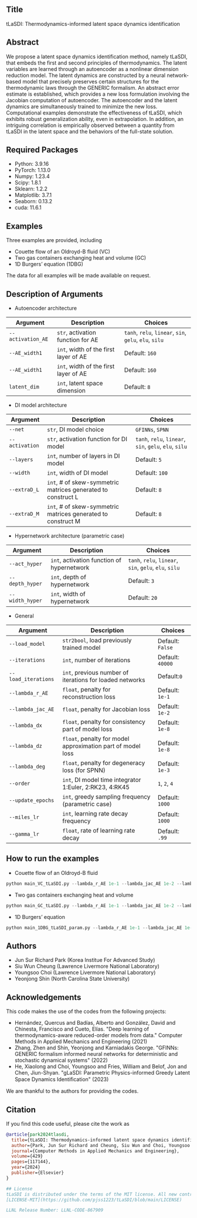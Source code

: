 ## Title

tLaSDI: Thermodynamics-informed latent space dynamics identification


## Abstract 

We propose a latent space dynamics identification method, namely tLaSDI, that embeds the first and second principles of thermodynamics. 
The latent variables are learned through an autoencoder as a nonlinear dimension reduction model.
The latent dynamics are constructed by a neural network-based model that precisely preserves certain structures for the thermodynamic laws through the GENERIC formalism.
An abstract error estimate is established, which provides a new loss formulation involving the Jacobian computation of autoencoder.
The autoencoder and the latent dynamics are simultaneously trained to minimize the new loss.
Computational examples demonstrate the effectiveness of tLaSDI, which exhibits robust generalization ability, even in extrapolation.
In addition, an intriguing correlation is empirically observed between a quantity from tLaSDI in the latent space and the behaviors of the full-state solution.

## Required Packages

- Python: 3.9.16
- PyTorch: 1.13.0
- Numpy: 1.23.4
- Scipy: 1.8.1
- Sklearn: 1.2.2
- Matplotlib: 3.7.1
- Seaborn: 0.13.2
- cuda: 11.6.1

## Examples

Three examples are provided, including
- Couette flow of an Oldroyd-B fluid (VC)
- Two gas containers exchanging heat and volume (GC)
- 1D Burgers’ equation (1DBG)

The data for all examples will be made available on request.

## Description of Arguments

- Autoencoder architecture
  
| Argument | Description | Choices |
| -------- | -------- | -------- |
| `--activation_AE`   | `str`, activation function for AE   |  `tanh`, `relu`, `linear`, `sin`, `gelu`, `elu`, `silu` |
| `--AE_width1`       | `int`, width of the first layer of AE | Default: `160` |
| `--AE_width1`       | `int`, width of the first layer of AE | Default: `160` |
| `latent_dim`        | `int`, latent space dimension | Default: `8` |

- DI model architecture

| Argument | Description | Choices |
| -------- | -------- | -------- |
| `--net`  | `str`, DI model choice | `GFINNs`, `SPNN` | 
| `--activation` | `str`, activation function for DI model  | `tanh`, `relu`, `linear`, `sin`, `gelu`, `elu`, `silu`  |
| `--layers` | `int`, number of layers in DI model | Default: `5` |
| `--width` | `int`, width of DI model | Default: `100` |
| `--extraD_L` | `int`, # of skew-symmetric matrices generated to construct L | Default: `8` |
| `--extraD_M` | `int`, # of skew-symmetric matrices generated to construct M | Default: `8` |

- Hypernetwork architecture (parametric case)

| Argument | Description | Choices |
| -------- | -------- | -------- |
|`--act_hyper` | `int`, activation function of hypernetwork | `tanh`, `relu`, `linear`, `sin`, `gelu`, `elu`, `silu`  |
|`--depth_hyper` | `int`, depth of hypernetwork | Default: `3`  |
|`--width_hyper` | `int`, width of hypernetwork | Default: `20` |


- General
  
| Argument | Description | Choices |
| -------- | -------- | -------- |
|`--load_model`| `str2bool`, load previously trained model | Default: `False`|
|`--iterations`| `int`, number of iterations | Default: `40000`|
|`--load_iterations`| `int`, previous number of iterations for loaded networks | Default:`0` |
|`--lambda_r_AE`| `float`, penalty for reconstruction loss | Default: `1e-1`|
|`--lambda_jac_AE`|`float`, penalty for Jacobian loss | Default: `1e-2`|
|`--lambda_dx` | `float`, penalty for consistency part of model loss | Default: `1e-8`|
|`--lambda_dz` | `float`, penalty for model approximation part of model loss | Default: `1e-8`|
|`--lambda_deg` | `float`, penalty for degeneracy loss (for SPNN) | Default: `1e-3`|
|`--order` | `int`, DI model time integrator 1:Euler, 2:RK23, 4:RK45 | `1`, `2`, `4`|
|`--update_epochs` | `int`, greedy sampling frequency (parametric case) | Default: `1000`| 
|`--miles_lr` | `int`, learning rate decay frequency | Default: `1000`|
|`--gamma_lr` | `float`, rate of learning rate decay | Default: `.99`|

## How to run the examples

- Couette flow of an Oldroyd-B fluid
  
```python
python main_VC_tLaSDI.py --lambda_r_AE 1e-1 --lambda_jac_AE 1e-2 --lambda_dx 1e-8 --lambda_Dz 1e-8 ...
```

- Two gas containers exchanging heat and volume
  
```python
python main_GC_tLaSDI.py --lambda_r_AE 1e-1 --lambda_jac_AE 1e-2 --lambda_dx 1e-7 --lambda_Dz 1e-7 ...
```

- 1D Burgers’ equation
  
```python
python main_1DBG_tLaSDI_param.py --lambda_r_AE 1e-1 --lambda_jac_AE 1e-9 --lambda_dx 1e-7 --lambda_Dz 1e-7 ...
```

## Authors

- Jun Sur Richard Park (Korea Institue For Advanced Study)
- Siu Wun Cheung (Lawrence Livermore National Laboratory)
- Youngsoo Choi (Lawrence Livermore National Laboratory)
- Yeonjong Shin (North Carolina State University)

## Acknowledgements

This code makes the use of the codes from the following projects:

- Hernández, Quercus and Badías, Alberto and González, David and Chinesta, Francisco and Cueto, Elías. "Deep learning of thermodynamics-aware reduced-order models from data." Computer Methods in Applied Mechanics and Engineering (2021)
- Zhang, Zhen and Shin, Yeonjong and Karniadakis George. "GFINNs: GENERIC formalism informed neural networks for deterministic and stochastic dynamical systems" (2022)
- He, Xiaolong and Choi, Youngsoo and Fries, William and Belof, Jon and Chen, Jiun-Shyan. "gLaSDI: Parametric Physics-informed Greedy Latent Space Dynamics Identiﬁcation" (2023)

We are thankful to the authors for providing the codes.

## Citation

If you find this code useful, please cite the work as

```bibtex
@article{park2024tlasdi,
  title={tLaSDI: Thermodynamics-informed latent space dynamics identification},
  author={Park, Jun Sur Richard and Cheung, Siu Wun and Choi, Youngsoo and Shin, Yeonjong},
  journal={Computer Methods in Applied Mechanics and Engineering},
  volume={429}
  pages={117144},
  year={2024}
  publisher={Elsevier}
}

## License
tLaSDI is distributed under the terms of the MIT license. All new contributions must be made under the MIT license. See
[LICENSE-MIT](https://github.com/pjss1223/tLaSDI/blob/main/LICENSE)

LLNL Release Number: LLNL-CODE-867909

